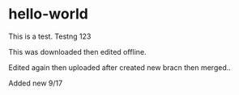 # hello-world
This is a test.
Testng 123




This was downloaded then edited offline.

Edited again then uploaded after created new bracn then merged..

Added new 9/17